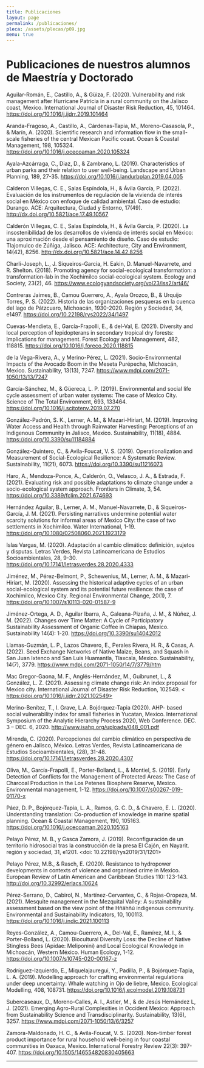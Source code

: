 ```yaml
---
title: Publicaciones
layout: page
permalink: /publicaciones/
pleca: /assets/plecas/p09.jpg
menu: true
---
```


# Publicaciones de nuestros alumnos de Maestría y Doctorado

Aguilar-Román, E., Castillo, A., & Güiza, F. (2020). Vulnerability and risk management after Hurricane Patricia in a rural community on the Jalisco coast, Mexico. International Journal of Disaster Risk Reduction, 45, 101464. <https://doi.org/10.1016/j.ijdrr.2019.101464>

Aranda-Fragoso, A., Castillo, A., Cárdenas-Tapia, M., Moreno-Casasola, P., & Marín, A. (2020). Scientific research and information flow in the small-scale fisheries of the central Mexican Pacific coast. Ocean & Coastal Management, 198, 105324. <https://doi.org/10.1016/j.ocecoaman.2020.105324>

Ayala-Azcárraga, C., Diaz, D., & Zambrano, L. (2019). Characteristics of urban parks and their relation to user well-being. Landscape and Urban Planning, 189, 27-35. <https://doi.org/10.1016/j.landurbplan.2019.04.005>

Calderon Villegas, C. E., Salas Espíndola, H., & Ávila García, P. (2022). Evaluación de los instrumentos de regulación de la vivienda de interés social en México con enfoque de calidad ambiental. Caso de estudio: Durango. ACE: Arquitectura, Ciudad y Entorno, 17(49). <http://dx.doi.org/10.5821/ace.17.49.10567>

Calderón Villegas, C. E., Salas Espíndola, H., & Ávila García, P. (2020). La insostenibilidad de los desarrollos de vivienda de interés social en México: una aproximación desde el pensamiento de diseño. Caso de estudio: Tlajomulco de Zúñiga, Jalisco. ACE: Architecture, City and Environment, 14(42), 8256. <http://dx.doi.org/10.5821/ace.14.42.8256>

Charli-Joseph, L., J. Siqueiros-Garcia, H. Eakin, D. Manuel-Navarrete, and R. Shelton. (2018). Promoting agency for social-ecological transformation: a transformation-lab in the Xochimilco social-ecological system. Ecology and Society, 23(2), 46. <https://www.ecologyandsociety.org/vol23/iss2/art46/>

Contreras Jaimes, B., Camou Guerrero, A., Ayala Orozco, B., & Urquijo Torres, P. S. (2022). Historia de las organizaciones pesqueras en la cuenca del lago de Pátzcuaro, Michoacán, 1930-2020. Región y Sociedad, 34, e1497. <https://doi.org/10.22198/rys2022/34/1497>

Cuevas-Mendieta, E., García-Frapolli, E., & del-Val, E. (2021). Diversity and local perception of lepidopterans in secondary tropical dry forests: Implications for management. Forest Ecology and Management, 482, 118815. <https://doi.org/10.1016/j.foreco.2020.118815>

de la Vega-Rivera, A., y Merino-Pérez, L. (2021). Socio-Environmental Impacts of the Avocado Boom in the Meseta Purépecha, Michoacán, Mexico. Sustainability, 13(13), 7247. <https://www.mdpi.com/2071-1050/13/13/7247>

García-Sánchez, M., & Güereca, L. P. (2019). Environmental and social life cycle assessment of urban water systems: The case of Mexico City. Science of The Total Environment, 693, 133464.
<https://doi.org/10.1016/j.scitotenv.2019.07.270>

González-Padrón, S. K., Lerner, A. M., & Mazari-Hiriart, M. (2019). Improving Water Access and Health through Rainwater Harvesting: Perceptions of an Indigenous Community in Jalisco, Mexico. Sustainability, 11(18), 4884. <https://doi.org/10.3390/su11184884>

González-Quintero, C., & Avila-Foucat, V. S. (2019). Operationalization and Measurement of Social-Ecological Resilience: A Systematic Review. Sustainability, 11(21), 6073. <https://doi.org/10.3390/su11216073>

Haro, A., Mendoza-Ponce, A., Calderón, O., Velasco, J. A., & Estrada, F. (2021). Evaluating risk and possible adaptations to climate change under a socio-ecological system approach. Frontiers in Climate, 3, 54. <https://doi.org/10.3389/fclim.2021.674693>

Hernández Aguilar, B., Lerner, A. M., Manuel-Navarrete, D., & Siqueiros-García, J. M. (2021). Persisting narratives undermine potential water scarcity solutions for informal areas of Mexico City: the case of two settlements in Xochimilco. Water International, 1-19. <https://doi.org/10.1080/02508060.2021.1923179>

Islas Vargas, M. (2020). Adaptación al cambio climático: definición, sujetos y disputas. Letras Verdes, Revista Latinoamericana de Estudios Socioambientales, 28, 9-30. <https://doi.org/10.17141/letrasverdes.28.2020.4333>

Jiménez, M., Pérez-Belmont, P., Schewenius, M., Lerner, A. M., & Mazari-Hiriart, M. (2020). Assessing the historical adaptive cycles of an urban social-ecological system and its potential future resilience: the case of Xochimilco, Mexico City. Regional Environmental Change, 20(1), 7. <https://doi.org/10.1007/s10113-020-01587-9>

Jiménez-Ortega, A. D., Aguilar Ibarra, A., Galeana-Pizaña, J. M., & Núñez, J. M. (2022). Changes over Time Matter: A Cycle of Participatory Sustainability Assessment of Organic Coffee in Chiapas, Mexico. Sustainability 14(4): 1-20. <https://doi.org/10.3390/su14042012>

Llamas-Guzmán, L. P., Lazos Chavero, E., Perales Rivera, H. R., & Casas, A. (2022). Seed Exchange Networks of Native Maize, Beans, and Squash in San Juan Ixtenco and San Luis Huamantla, Tlaxcala, Mexico. Sustainability, 14(7), 3779. <https://www.mdpi.com/2071-1050/14/7/3779/htm>

Mac Gregor-Gaona, M. F., Anglés-Hernández, M., Guibrunet, L., & González, L. Z. (2021). Assessing climate change risk: An index proposal for Mexico city. International Journal of Disaster Risk Reduction, 102549. < https://doi.org/10.1016/j.ijdrr.2021.102549>

Merino-Benítez, T., I. Grave, L.A. Bojórquez-Tapia (2020). AHP- based social vulnerability index for small fisheries in Yucatan, Mexico. International Symposium of the Analytic Hierarchy Process 2020, Web Conference. DEC. 3 – DEC. 6, 2020. <http://www.isahp.org/uploads/048_001.pdf>

Mirenda, C. (2020). Percepciones del cambio climático en perspectiva de género en Jalisco, México. Letras Verdes, Revista Latinoamericana de Estudios Socioambientales, (28), 31-48. <https://doi.org/10.17141/letrasverdes.28.2020.4307>

Oliva, M., García-Frapolli, E., Porter-Bolland, L., & Montiel, S. (2019). Early Detection of Conflicts for the Management of Protected Areas: The Case of Charcoal Production in the Los Petenes Biosphere Reserve, Mexico. Environmental management, 1-12.
<https://doi.org/10.1007/s00267-019-01170-x>

Páez, D. P., Bojórquez-Tapia, L. A., Ramos, G. C. D., & Chavero, E. L. (2020). Understanding translation: Co-production of knowledge in marine spatial planning. Ocean & Coastal Management, 190, 105163. <https://doi.org/10.1016/j.ocecoaman.2020.105163>

Pelayo Pérez, M. B., y Gasca Zamora, J. (2019). Reconfiguración de un territorio hidrosocial tras la construcción de la presa El Cajón, en Nayarit. región y sociedad, 31, e1201. <doi: 10.22198/rys2019/31/1201>

Pelayo Pérez, M.B., & Rasch, E. (2020). Resistance to hydropower developments in contexts of violence and organised crime in Mexico. European Review of Latin American and Caribbean Studies 110: 123-143. <http://doi.org/10.32992/erlacs.10624>

Pérez-Serrano, D., Cabirol, N., Martínez-Cervantes, C., & Rojas-Oropeza, M. (2021). Mesquite management in the Mezquital Valley: A sustainability assessment based on the view point of the Hñähñú indigenous community. Environmental and Sustainability Indicators, 10, 100113. <https://doi.org/10.1016/j.indic.2021.100113>

Reyes-González, A., Camou-Guerrero, A., Del-Val, E., Ramírez, M. I., & Porter-Bolland, L. (2020). Biocultural Diversity Loss: the Decline of Native Stingless Bees (Apidae: Meliponini) and Local Ecological Knowledge in Michoacán, Western México. Human Ecology, 1-12. 
<https://doi.org/10.1007/s10745-020-00167-z>

Rodríguez-Izquierdo, E., Miquelajauregui, Y., Padilla, P., & Bojórquez-Tapia, L. A. (2019). Modelling approach for crafting environmental regulations under deep uncertainty: Whale watching in Ojo de liebre, Mexico. Ecological Modelling, 408, 108731. <https://doi.org/10.1016/j.ecolmodel.2019.108731>

Subercaseaux, D., Moreno-Calles, A. I., Astier, M., & de Jesús Hernández L, J. (2021). Emerging Agro-Rural Complexities in Occident Mexico: Approach from Sustainability Science and Transdisciplinarity. Sustainability, 13(6), 3257.
<https://www.mdpi.com/2071-1050/13/6/3257>

Zamora-Maldonado, H. C., & Avila-Foucat, V. S. (2020). Non-timber forest product importance for rural household well-being in four coastal communities in Oaxaca, Mexico. International Forestry Review 22(3): 397-407. <https://doi.org/10.1505/146554820830405663>


--------
